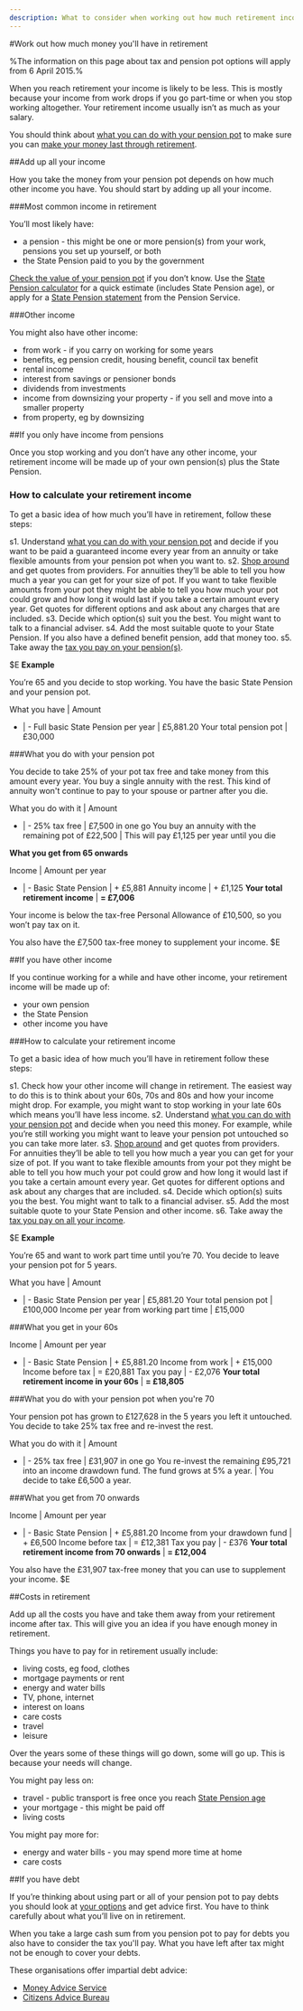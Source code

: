 ```yaml
---
description: What to consider when working out how much retirement income you'll have, including your pension, other sources of income, costs, and debt.
---
```


#Work out how much money you'll have in retirement

%The information on this page about tax and pension pot options will apply from 6 April 2015.%

When you reach retirement your income is likely to be less. This is mostly because your income from work drops if you go part-time or when you stop working altogether. Your retirement income usually isn’t as much as your salary.

You should think about [what you can do with your pension pot](/pension-pot-options) to make sure you can [make your money last through retirement](/making-money-last).

##Add up all your income

How you take the money from your pension pot depends on how much other income you have. You should start by adding up all your income.

###Most common income in retirement

You’ll most likely have:

- a pension - this might be one or more pension(s) from your work, pensions you set up yourself, or both
- the State Pension paid to you by the government

[Check the value of your pension pot](/pension-pot-value) if you don’t know. Use the [State Pension calculator](https://www.gov.uk/calculate-state-pension) for a quick estimate (includes State Pension age), or apply for a [State Pension statement](https://www.gov.uk/state-pension-statement) from the Pension Service.

###Other income

You might also have other income:

- from work - if you carry on working for some years
- benefits, eg pension credit, housing benefit, council tax benefit
- rental income
- interest from savings or pensioner bonds
- dividends from investments
- income from downsizing your property - if you sell and move into a smaller property
- from property, eg by downsizing

##If you only have income from pensions

Once you stop working and you don’t have any other income, your retirement income will be made up of your own pension(s) plus the State Pension.

### How to calculate your retirement income

To get a basic idea of how much you’ll have in retirement, follow these steps:

s1. Understand [what you can do with your pension pot](/pension-pot-options) and decide if you want to be paid a guaranteed income every year from an annuity or take flexible amounts from your pension pot when you want to.
s2. [Shop around](/shop-around) and get quotes from providers. For annuities they’ll be able to tell you how much a year you can get for your size of pot. If you want to take flexible amounts from your pot they might be able to tell you how much your pot could grow and how long it would last if you take a certain amount every year. Get quotes for different options and ask about any charges that are included.
s3. Decide which option(s) suit you the best. You might want to talk to a financial adviser.
s4. Add the most suitable quote to your State Pension. If you also have a defined benefit pension, add that money too.
s5. Take away the [tax you pay on your pension(s)](/tax).


$E
**Example**

You’re 65 and you decide to stop working. You have the basic State Pension and your pension pot.

What you have | Amount
- | -
Full basic State Pension per year | £5,881.20
Your total pension pot | £30,000

###What you do with your pension pot

You decide to take 25% of your pot tax free and take money from this amount every year. You buy a single annuity with the rest. This kind of annuity won't continue to pay to your spouse or partner after you die.

What you do with it | Amount
- | -
25% tax free | £7,500 in one go
You buy an annuity with the remaining pot of £22,500 | This will pay £1,125 per year until you die

**What you get from 65 onwards**

Income | Amount per year
- | -
Basic State Pension | + £5,881
Annuity income | + £1,125
**Your total retirement income** | **= £7,006**

Your income is below the tax-free Personal Allowance of £10,500, so you won’t pay tax on it.

You also have the £7,500 tax-free money to supplement your income.
$E


##If you have other income

If you continue working for a while and have other income, your retirement income will be made up of:

- your own pension
- the State Pension
- other income you have

###How to calculate your retirement income

To get a basic idea of how much you’ll have in retirement follow these steps:

s1. Check how your other income will change in retirement. The easiest way to do this is to think about your 60s, 70s and 80s and how your income might drop. For example, you might want to stop working in your late 60s which means you’ll have less income.
s2. Understand [what you can do with your pension pot](/pension-pot-options) and decide when you need this money. For example, while you’re still working you might want to leave your pension pot untouched so you can take more later.
s3. [Shop around](/shop-around) and get quotes from providers. For annuities they’ll be able to tell you how much a year you can get for your size of pot. If you want to take flexible amounts from your pot they might be able to tell you how much your pot could grow and how long it would last if you take a certain amount every year. Get quotes for different options and ask about any charges that are included.
s4. Decide which option(s) suits you the best. You might want to talk to a financial adviser.
s5. Add the most suitable quote to your State Pension and other income.
s6. Take away the [tax you pay on all your income](/tax).


$E
**Example**

You’re 65 and want to work part time until you’re 70. You decide to leave your pension pot for 5 years.

What you have | Amount
- | -
Basic State Pension per year | £5,881.20
Your total pension pot | £100,000
Income per year from working part time | £15,000

###What you get in your 60s

Income | Amount per year
- | -
Basic State Pension | + £5,881.20
Income from work | + £15,000
Income before tax | = £20,881
Tax you pay | - £2,076
**Your total retirement income in your 60s** | **= £18,805**

###What you do with your pension pot when you're 70

Your pension pot has grown to £127,628 in the 5 years you left it untouched. You decide to take 25% tax free and re-invest the rest.

What you do with it | Amount
- | -
25% tax free | £31,907 in one go
You re-invest the remaining £95,721 into an income drawdown fund. The fund grows at 5% a year.  | You decide to take £6,500 a year.

###What you get from 70 onwards

Income | Amount per year
- | -
Basic State Pension | + £5,881.20
Income from your drawdown fund | + £6,500
Income before tax | = £12,381
Tax you pay | - £376
**Your total retirement income from 70 onwards** | **= £12,004**

You also have the £31,907 tax-free money that you can use to supplement your income.
$E

##Costs in retirement

Add up all the costs you have and take them away from your retirement income after tax. This will give you an idea if you have enough money in retirement.

Things you have to pay for in retirement usually include:

- living costs, eg food, clothes
- mortgage payments or rent
- energy and water bills
- TV, phone, internet
- interest on loans
- care costs
- travel
- leisure

Over the years some of these things will go down, some will go up. This is because your needs will change.

You might pay less on:

- travel - public transport is free once you reach [State Pension age](https://www.gov.uk/calculate-state-pension)
- your mortgage - this might be paid off
- living costs

You might pay more for:

- energy and water bills - you may spend more time at home
- care costs

##If you have debt

If you’re thinking about using part or all of your pension pot to pay debts you should look at [your options](https://www.gov.uk/options-for-paying-off-your-debts/overview) and get advice first. You have to think carefully about what you’ll live on in retirement.

When you take a large cash sum from you pension pot to pay for debts you also have to consider the tax you'll pay. What you have left after tax might not be enough to cover your debts.

These organisations offer impartial debt advice:

- [Money Advice Service](https://www.moneyadviceservice.org.uk/en/categories/debt-and-borrowing)
- [Citizens Advice Bureau](http://www.adviceguide.org.uk/wales/debt_w/debt_help_with_debt_e.htm)
